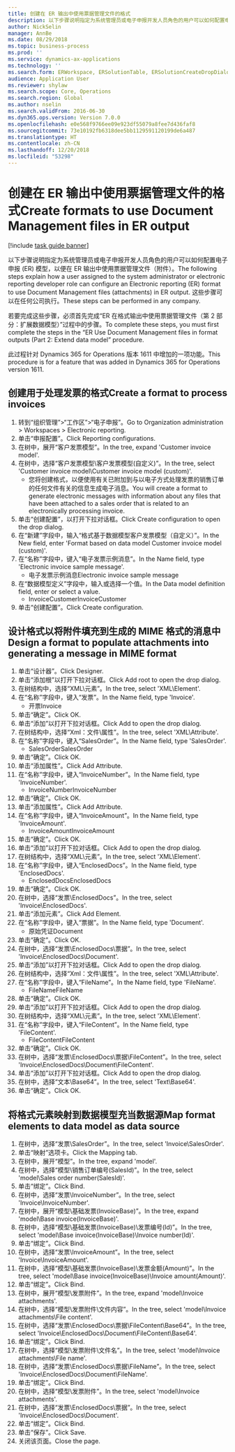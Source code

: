 ```yaml
---
title: 创建在 ER 输出中使用票据管理文件的格式
description: 以下步骤说明指定为系统管理员或电子申报开发人员角色的用户可以如何配置电子申报模型，以便在 ER 输出中使用票据管理文件。
author: NickSelin
manager: AnnBe
ms.date: 08/29/2018
ms.topic: business-process
ms.prod: ''
ms.service: dynamics-ax-applications
ms.technology: ''
ms.search.form: ERWorkspace, ERSolutionTable, ERSolutionCreateDropDialog, EROperationDesigner, ERComponentTypeDropDialog
audience: Application User
ms.reviewer: shylaw
ms.search.scope: Core, Operations
ms.search.region: Global
ms.author: nselin
ms.search.validFrom: 2016-06-30
ms.dyn365.ops.version: Version 7.0.0
ms.openlocfilehash: e0e568f9766ee09e923df55079a8fee7d436faf8
ms.sourcegitcommit: 73e10192fb6318dee5bb1129591120199de6a487
ms.translationtype: HT
ms.contentlocale: zh-CN
ms.lasthandoff: 12/20/2018
ms.locfileid: "53298"
---
```

# <a name="create-formats-to-use-document-management-files-in-er-output"></a><span data-ttu-id="59a3e-103">创建在 ER 输出中使用票据管理文件的格式</span><span class="sxs-lookup"><span data-stu-id="59a3e-103">Create formats to use Document Management files in ER output</span></span>

[!include [task guide banner](../../includes/task-guide-banner.md)]

<span data-ttu-id="59a3e-104">以下步骤说明指定为系统管理员或电子申报开发人员角色的用户可以如何配置电子申报 (ER) 模型，以便在 ER 输出中使用票据管理文件（附件）。</span><span class="sxs-lookup"><span data-stu-id="59a3e-104">The following steps explain how a user assigned to the system administrator or electronic reporting developer role can configure an Electronic reporting (ER) format to use Document Management files (attachments) in ER output.</span></span> <span data-ttu-id="59a3e-105">这些步骤可以在任何公司执行。</span><span class="sxs-lookup"><span data-stu-id="59a3e-105">These steps can be performed in any company.</span></span>

<span data-ttu-id="59a3e-106">若要完成这些步骤，必须首先完成“ER 在格式输出中使用票据管理文件（第 2 部分：扩展数据模型）”过程中的步骤。</span><span class="sxs-lookup"><span data-stu-id="59a3e-106">To complete these steps, you must first complete the steps in the “ER Use Document Management files in format outputs (Part 2: Extend data model” procedure.</span></span>

<span data-ttu-id="59a3e-107">此过程针对 Dynamics 365 for Operations 版本 1611 中增加的一项功能。</span><span class="sxs-lookup"><span data-stu-id="59a3e-107">This procedure is for a feature that was added in Dynamics 365 for Operations version 1611.</span></span>


## <a name="create-a-format-to-process-invoices"></a><span data-ttu-id="59a3e-108">创建用于处理发票的格式</span><span class="sxs-lookup"><span data-stu-id="59a3e-108">Create a format to process invoices</span></span>
1. <span data-ttu-id="59a3e-109">转到“组织管理”>“工作区”>“电子申报”。</span><span class="sxs-lookup"><span data-stu-id="59a3e-109">Go to Organization administration > Workspaces > Electronic reporting.</span></span>
2. <span data-ttu-id="59a3e-110">单击“申报配置”。</span><span class="sxs-lookup"><span data-stu-id="59a3e-110">Click Reporting configurations.</span></span>
3. <span data-ttu-id="59a3e-111">在树中，展开“客户发票模型”。</span><span class="sxs-lookup"><span data-stu-id="59a3e-111">In the tree, expand 'Customer invoice model'.</span></span>
4. <span data-ttu-id="59a3e-112">在树中，选择“客户发票模型\客户发票模型(自定义)”。</span><span class="sxs-lookup"><span data-stu-id="59a3e-112">In the tree, select 'Customer invoice model\Customer invoice model (custom)'.</span></span>
    * <span data-ttu-id="59a3e-113">您将创建格式，以便使用有关已附加到与以电子方式处理发票的销售订单的任何文件有关的信息生成电子消息。</span><span class="sxs-lookup"><span data-stu-id="59a3e-113">You will create a format to generate electronic messages with information about any files that have been attached to a sales order that is related to an electronically processing invoice.</span></span>  
5. <span data-ttu-id="59a3e-114">单击“创建配置”，以打开下拉对话框。</span><span class="sxs-lookup"><span data-stu-id="59a3e-114">Click Create configuration to open the drop dialog.</span></span>
6. <span data-ttu-id="59a3e-115">在“新建”字段中，输入“格式基于数据模型客户发票模型（自定义）”。</span><span class="sxs-lookup"><span data-stu-id="59a3e-115">In the New field, enter 'Format based on data model Customer invoice model (custom)'.</span></span>
7. <span data-ttu-id="59a3e-116">在“名称”字段中，键入“电子发票示例消息”。</span><span class="sxs-lookup"><span data-stu-id="59a3e-116">In the Name field, type 'Electronic invoice sample message'.</span></span>
    * <span data-ttu-id="59a3e-117">电子发票示例消息</span><span class="sxs-lookup"><span data-stu-id="59a3e-117">Electronic invoice sample message</span></span>  
8. <span data-ttu-id="59a3e-118">在“数据模型定义”字段中，输入或选择一个值。</span><span class="sxs-lookup"><span data-stu-id="59a3e-118">In the Data model definition field, enter or select a value.</span></span>
    * <span data-ttu-id="59a3e-119">InvoiceCustomer</span><span class="sxs-lookup"><span data-stu-id="59a3e-119">InvoiceCustomer</span></span>  
9. <span data-ttu-id="59a3e-120">单击“创建配置”。</span><span class="sxs-lookup"><span data-stu-id="59a3e-120">Click Create configuration.</span></span>

## <a name="design-a-format-to-populate-attachments-into-generating-a-message-in-mime-format"></a><span data-ttu-id="59a3e-121">设计格式以将附件填充到生成的 MIME 格式的消息中</span><span class="sxs-lookup"><span data-stu-id="59a3e-121">Design a format to populate attachments into generating a message in MIME format</span></span>
1. <span data-ttu-id="59a3e-122">单击“设计器”。</span><span class="sxs-lookup"><span data-stu-id="59a3e-122">Click Designer.</span></span>
2. <span data-ttu-id="59a3e-123">单击“添加根”以打开下拉对话框。</span><span class="sxs-lookup"><span data-stu-id="59a3e-123">Click Add root to open the drop dialog.</span></span>
3. <span data-ttu-id="59a3e-124">在树结构中，选择“XML\元素”。</span><span class="sxs-lookup"><span data-stu-id="59a3e-124">In the tree, select 'XML\Element'.</span></span>
4. <span data-ttu-id="59a3e-125">在“名称”字段中，键入“发票”。</span><span class="sxs-lookup"><span data-stu-id="59a3e-125">In the Name field, type 'Invoice'.</span></span>
    * <span data-ttu-id="59a3e-126">开票</span><span class="sxs-lookup"><span data-stu-id="59a3e-126">Invoice</span></span>  
5. <span data-ttu-id="59a3e-127">单击“确定”。</span><span class="sxs-lookup"><span data-stu-id="59a3e-127">Click OK.</span></span>
6. <span data-ttu-id="59a3e-128">单击“添加”以打开下拉对话框。</span><span class="sxs-lookup"><span data-stu-id="59a3e-128">Click Add to open the drop dialog.</span></span>
7. <span data-ttu-id="59a3e-129">在树结构中，选择“Xml：文件\属性”。</span><span class="sxs-lookup"><span data-stu-id="59a3e-129">In the tree, select 'XML\Attribute'.</span></span>
8. <span data-ttu-id="59a3e-130">在“名称”字段中，键入“SalesOrder”。</span><span class="sxs-lookup"><span data-stu-id="59a3e-130">In the Name field, type 'SalesOrder'.</span></span>
    * <span data-ttu-id="59a3e-131">SalesOrder</span><span class="sxs-lookup"><span data-stu-id="59a3e-131">SalesOrder</span></span>  
9. <span data-ttu-id="59a3e-132">单击“确定”。</span><span class="sxs-lookup"><span data-stu-id="59a3e-132">Click OK.</span></span>
10. <span data-ttu-id="59a3e-133">单击“添加属性”。</span><span class="sxs-lookup"><span data-stu-id="59a3e-133">Click Add Attribute.</span></span>
11. <span data-ttu-id="59a3e-134">在“名称”字段中，键入“InvoiceNumber”。</span><span class="sxs-lookup"><span data-stu-id="59a3e-134">In the Name field, type 'InvoiceNumber'.</span></span>
    * <span data-ttu-id="59a3e-135">InvoiceNumber</span><span class="sxs-lookup"><span data-stu-id="59a3e-135">InvoiceNumber</span></span>  
12. <span data-ttu-id="59a3e-136">单击“确定”。</span><span class="sxs-lookup"><span data-stu-id="59a3e-136">Click OK.</span></span>
13. <span data-ttu-id="59a3e-137">单击“添加属性”。</span><span class="sxs-lookup"><span data-stu-id="59a3e-137">Click Add Attribute.</span></span>
14. <span data-ttu-id="59a3e-138">在“名称”字段中，键入“InvoiceAmount”。</span><span class="sxs-lookup"><span data-stu-id="59a3e-138">In the Name field, type 'InvoiceAmount'.</span></span>
    * <span data-ttu-id="59a3e-139">InvoiceAmount</span><span class="sxs-lookup"><span data-stu-id="59a3e-139">InvoiceAmount</span></span>  
15. <span data-ttu-id="59a3e-140">单击“确定”。</span><span class="sxs-lookup"><span data-stu-id="59a3e-140">Click OK.</span></span>
16. <span data-ttu-id="59a3e-141">单击“添加”以打开下拉对话框。</span><span class="sxs-lookup"><span data-stu-id="59a3e-141">Click Add to open the drop dialog.</span></span>
17. <span data-ttu-id="59a3e-142">在树结构中，选择“XML\元素”。</span><span class="sxs-lookup"><span data-stu-id="59a3e-142">In the tree, select 'XML\Element'.</span></span>
18. <span data-ttu-id="59a3e-143">在“名称”字段中，键入“EnclosedDocs”。</span><span class="sxs-lookup"><span data-stu-id="59a3e-143">In the Name field, type 'EnclosedDocs'.</span></span>
    * <span data-ttu-id="59a3e-144">EnclosedDocs</span><span class="sxs-lookup"><span data-stu-id="59a3e-144">EnclosedDocs</span></span>  
19. <span data-ttu-id="59a3e-145">单击“确定”。</span><span class="sxs-lookup"><span data-stu-id="59a3e-145">Click OK.</span></span>
20. <span data-ttu-id="59a3e-146">在树中，选择“发票\EnclosedDocs”。</span><span class="sxs-lookup"><span data-stu-id="59a3e-146">In the tree, select 'Invoice\EnclosedDocs'.</span></span>
21. <span data-ttu-id="59a3e-147">单击“添加元素”。</span><span class="sxs-lookup"><span data-stu-id="59a3e-147">Click Add Element.</span></span>
22. <span data-ttu-id="59a3e-148">在“名称”字段中，键入“票据”。</span><span class="sxs-lookup"><span data-stu-id="59a3e-148">In the Name field, type 'Document'.</span></span>
    * <span data-ttu-id="59a3e-149">原始凭证</span><span class="sxs-lookup"><span data-stu-id="59a3e-149">Document</span></span>  
23. <span data-ttu-id="59a3e-150">单击“确定”。</span><span class="sxs-lookup"><span data-stu-id="59a3e-150">Click OK.</span></span>
24. <span data-ttu-id="59a3e-151">在树中，选择“发票\EnclosedDocs\票据”。</span><span class="sxs-lookup"><span data-stu-id="59a3e-151">In the tree, select 'Invoice\EnclosedDocs\Document'.</span></span>
25. <span data-ttu-id="59a3e-152">单击“添加”以打开下拉对话框。</span><span class="sxs-lookup"><span data-stu-id="59a3e-152">Click Add to open the drop dialog.</span></span>
26. <span data-ttu-id="59a3e-153">在树结构中，选择“Xml：文件\属性”。</span><span class="sxs-lookup"><span data-stu-id="59a3e-153">In the tree, select 'XML\Attribute'.</span></span>
27. <span data-ttu-id="59a3e-154">在“名称”字段中，键入“FileName”。</span><span class="sxs-lookup"><span data-stu-id="59a3e-154">In the Name field, type 'FileName'.</span></span>
    * <span data-ttu-id="59a3e-155">FileName</span><span class="sxs-lookup"><span data-stu-id="59a3e-155">FileName</span></span>  
28. <span data-ttu-id="59a3e-156">单击“确定”。</span><span class="sxs-lookup"><span data-stu-id="59a3e-156">Click OK.</span></span>
29. <span data-ttu-id="59a3e-157">单击“添加”以打开下拉对话框。</span><span class="sxs-lookup"><span data-stu-id="59a3e-157">Click Add to open the drop dialog.</span></span>
30. <span data-ttu-id="59a3e-158">在树结构中，选择“XML\元素”。</span><span class="sxs-lookup"><span data-stu-id="59a3e-158">In the tree, select 'XML\Element'.</span></span>
31. <span data-ttu-id="59a3e-159">在“名称”字段中，键入“FileContent”。</span><span class="sxs-lookup"><span data-stu-id="59a3e-159">In the Name field, type 'FileContent'.</span></span>
    * <span data-ttu-id="59a3e-160">FileContent</span><span class="sxs-lookup"><span data-stu-id="59a3e-160">FileContent</span></span>  
32. <span data-ttu-id="59a3e-161">单击“确定”。</span><span class="sxs-lookup"><span data-stu-id="59a3e-161">Click OK.</span></span>
33. <span data-ttu-id="59a3e-162">在树中，选择“发票\EnclosedDocs\票据\FileContent”。</span><span class="sxs-lookup"><span data-stu-id="59a3e-162">In the tree, select 'Invoice\EnclosedDocs\Document\FileContent'.</span></span>
34. <span data-ttu-id="59a3e-163">单击“添加”以打开下拉对话框。</span><span class="sxs-lookup"><span data-stu-id="59a3e-163">Click Add to open the drop dialog.</span></span>
35. <span data-ttu-id="59a3e-164">在树中，选择“文本\Base64”。</span><span class="sxs-lookup"><span data-stu-id="59a3e-164">In the tree, select 'Text\Base64'.</span></span>
36. <span data-ttu-id="59a3e-165">单击“确定”。</span><span class="sxs-lookup"><span data-stu-id="59a3e-165">Click OK.</span></span>

## <a name="map-format-elements-to-data-model-as-data-source"></a><span data-ttu-id="59a3e-166">将格式元素映射到数据模型充当数据源</span><span class="sxs-lookup"><span data-stu-id="59a3e-166">Map format elements to data model as data source</span></span>
1. <span data-ttu-id="59a3e-167">在树中，选择“发票\SalesOrder”。</span><span class="sxs-lookup"><span data-stu-id="59a3e-167">In the tree, select 'Invoice\SalesOrder'.</span></span>
2. <span data-ttu-id="59a3e-168">单击“映射”选项卡。</span><span class="sxs-lookup"><span data-stu-id="59a3e-168">Click the Mapping tab.</span></span>
3. <span data-ttu-id="59a3e-169">在树中，展开“模型”。</span><span class="sxs-lookup"><span data-stu-id="59a3e-169">In the tree, expand 'model'.</span></span>
4. <span data-ttu-id="59a3e-170">在树中，选择“模型\销售订单编号(SalesId)”。</span><span class="sxs-lookup"><span data-stu-id="59a3e-170">In the tree, select 'model\Sales order number(SalesId)'.</span></span>
5. <span data-ttu-id="59a3e-171">单击“绑定”。</span><span class="sxs-lookup"><span data-stu-id="59a3e-171">Click Bind.</span></span>
6. <span data-ttu-id="59a3e-172">在树中，选择“发票\InvoiceNumber”。</span><span class="sxs-lookup"><span data-stu-id="59a3e-172">In the tree, select 'Invoice\InvoiceNumber'.</span></span>
7. <span data-ttu-id="59a3e-173">在树中，展开“模型\基础发票(InvoiceBase)”。</span><span class="sxs-lookup"><span data-stu-id="59a3e-173">In the tree, expand 'model\Base invoice(InvoiceBase)'.</span></span>
8. <span data-ttu-id="59a3e-174">在树中，选择“模型\基础发票(InvoiceBase)\发票编号(Id)”。</span><span class="sxs-lookup"><span data-stu-id="59a3e-174">In the tree, select 'model\Base invoice(InvoiceBase)\Invoice number(Id)'.</span></span>
9. <span data-ttu-id="59a3e-175">单击“绑定”。</span><span class="sxs-lookup"><span data-stu-id="59a3e-175">Click Bind.</span></span>
10. <span data-ttu-id="59a3e-176">在树中，选择“发票\InvoiceAmount”。</span><span class="sxs-lookup"><span data-stu-id="59a3e-176">In the tree, select 'Invoice\InvoiceAmount'.</span></span>
11. <span data-ttu-id="59a3e-177">在树中，选择“模型\基础发票(InvoiceBase)\发票金额(Amount)”。</span><span class="sxs-lookup"><span data-stu-id="59a3e-177">In the tree, select 'model\Base invoice(InvoiceBase)\Invoice amount(Amount)'.</span></span>
12. <span data-ttu-id="59a3e-178">单击“绑定”。</span><span class="sxs-lookup"><span data-stu-id="59a3e-178">Click Bind.</span></span>
13. <span data-ttu-id="59a3e-179">在树中，展开“模型\发票附件”。</span><span class="sxs-lookup"><span data-stu-id="59a3e-179">In the tree, expand 'model\Invoice attachments'.</span></span>
14. <span data-ttu-id="59a3e-180">在树中，选择“模型\发票附件\文件内容”。</span><span class="sxs-lookup"><span data-stu-id="59a3e-180">In the tree, select 'model\Invoice attachments\File content'.</span></span>
15. <span data-ttu-id="59a3e-181">在树中，选择“发票\EnclosedDocs\票据\FileContent\Base64”。</span><span class="sxs-lookup"><span data-stu-id="59a3e-181">In the tree, select 'Invoice\EnclosedDocs\Document\FileContent\Base64'.</span></span>
16. <span data-ttu-id="59a3e-182">单击“绑定”。</span><span class="sxs-lookup"><span data-stu-id="59a3e-182">Click Bind.</span></span>
17. <span data-ttu-id="59a3e-183">在树中，选择“模型\发票附件\文件名”。</span><span class="sxs-lookup"><span data-stu-id="59a3e-183">In the tree, select 'model\Invoice attachments\File name'.</span></span>
18. <span data-ttu-id="59a3e-184">在树中，选择“发票\EnclosedDocs\票据\FileName”。</span><span class="sxs-lookup"><span data-stu-id="59a3e-184">In the tree, select 'Invoice\EnclosedDocs\Document\FileName'.</span></span>
19. <span data-ttu-id="59a3e-185">单击“绑定”。</span><span class="sxs-lookup"><span data-stu-id="59a3e-185">Click Bind.</span></span>
20. <span data-ttu-id="59a3e-186">在树中，选择“模型\发票附件”。</span><span class="sxs-lookup"><span data-stu-id="59a3e-186">In the tree, select 'model\Invoice attachments'.</span></span>
21. <span data-ttu-id="59a3e-187">在树中，选择“发票\EnclosedDocs\票据”。</span><span class="sxs-lookup"><span data-stu-id="59a3e-187">In the tree, select 'Invoice\EnclosedDocs\Document'.</span></span>
22. <span data-ttu-id="59a3e-188">单击“绑定”。</span><span class="sxs-lookup"><span data-stu-id="59a3e-188">Click Bind.</span></span>
23. <span data-ttu-id="59a3e-189">单击“保存”。</span><span class="sxs-lookup"><span data-stu-id="59a3e-189">Click Save.</span></span>
24. <span data-ttu-id="59a3e-190">关闭该页面。</span><span class="sxs-lookup"><span data-stu-id="59a3e-190">Close the page.</span></span>

